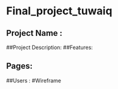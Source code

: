 # Final_project_tuwaiq
## Project Name :
##Project Description:
##Features:
## Pages:
##Users :
#Wireframe 
